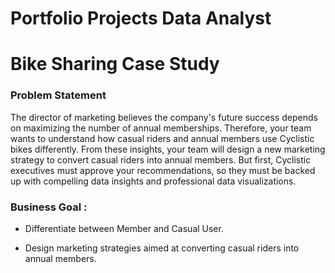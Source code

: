 # Portfolio Projects Data Analyst


# Bike Sharing Case Study

### Problem Statement
The director of marketing believes the company's future success depends on maximizing the number of annual memberships. Therefore, your team wants to understand how casual riders and annual members use Cyclistic bikes differently. From these insights, your team will design a new marketing strategy to convert casual riders into annual members. But first, Cyclistic executives must approve your recommendations, so they must be backed up with compelling data insights and professional data visualizations.
### Business Goal :
* Differentiate between Member and Casual User.

* Design marketing strategies aimed at converting casual riders into annual members.

